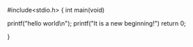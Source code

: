 #include<stdio.h>
{
int main(void)

printf("hello world\n");
printf("It is a new beginning!")
return 0;


}
